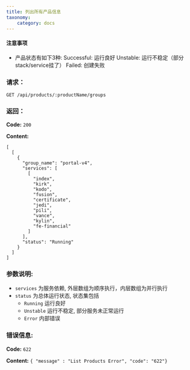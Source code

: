 ```yaml
---
title: 列出所有产品信息
taxonomy:
    category: docs
---
```


#### 注意事项

- 产品状态有如下3种:
    Successful: 运行良好
    Unstable:   运行不稳定（部分stack/service挂了）
    Failed:     创建失败

### 请求：

    GET /api/products/:productName/groups

### 返回：

**Code:** `200`

**Content:**

```
[
  [
    {
      "group_name": "portal-v4",
      "services": [
        [
          "index",
          "kirk",
          "kodo",
          "fusion",
          "certificate",
          "jedi",
          "pili",
          "vance",
          "kylin",
          "fe-financial"
        ]
      ],
      "status": "Running"
    }
  ]
]
```

### 参数说明:

- `services` 为服务依赖, 外层数组为顺序执行，内层数组为并行执行
- `status` 为总体运行状态, 状态集包括 
  - `Running` 运行良好
  - `Unstable` 运行不稳定, 部分服务未正常运行
  - `Error` 内部错误

### 错误信息:

**Code:** `622`

**Content:** `{ "message" : "List Products Error", "code": "622"}`